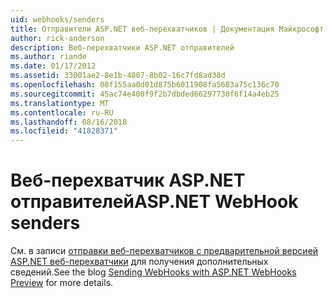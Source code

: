 ```yaml
---
uid: webhooks/senders
title: Отправители ASP.NET веб-перехватчиков | Документация Майкрософт
author: rick-anderson
description: Веб-перехватчики ASP.NET отправителей
ms.author: riande
ms.date: 01/17/2012
ms.assetid: 33001ae2-8e1b-4807-8b02-16c7fd8ad38d
ms.openlocfilehash: 08f155aa0d01d875b6011908fa5683a75c136c70
ms.sourcegitcommit: 45ac74e400f9f2b7dbded66297730f6f14a4eb25
ms.translationtype: MT
ms.contentlocale: ru-RU
ms.lasthandoff: 08/16/2018
ms.locfileid: "41828371"
---
```

# <a name="aspnet-webhook-senders"></a><span data-ttu-id="4dbcd-103">Веб-перехватчик ASP.NET отправителей</span><span class="sxs-lookup"><span data-stu-id="4dbcd-103">ASP.NET WebHook senders</span></span>

<span data-ttu-id="4dbcd-104">См. в записи [отправки веб-перехватчиков с предварительной версией ASP.NET веб-перехватчики](http://blogs.msdn.com/b/webdev/archive/2015/09/15/sending-webhooks-with-asp-net-webhooks-preview.aspx) для получения дополнительных сведений.</span><span class="sxs-lookup"><span data-stu-id="4dbcd-104">See the blog [Sending WebHooks with ASP.NET WebHooks Preview](http://blogs.msdn.com/b/webdev/archive/2015/09/15/sending-webhooks-with-asp-net-webhooks-preview.aspx) for more details.</span></span>
